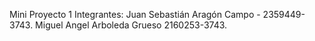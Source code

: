 Mini Proyecto 1
Integrantes:
Juan Sebastián Aragón Campo - 2359449-3743.
Miguel Angel Arboleda Grueso 2160253-3743.